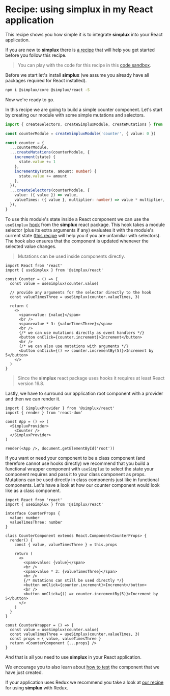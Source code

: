 # Recipe: using **simplux** in my React application

This recipe shows you how simple it is to integrate **simplux** into your React application.

If you are new to **simplux** there is [a recipe](../../basics/getting-started#readme) that will help you get started before you follow this recipe.

> You can play with the code for this recipe in this [code sandbox](https://codesandbox.io/s/github/MrWolfZ/simplux/tree/master/recipes/react/using-in-react-application).

Before we start let's install **simplux** (we assume you already have all packages required for React installed).

```sh
npm i @simplux/core @simplux/react -S
```

Now we're ready to go.

In this recipe we are going to build a simple counter component. Let's start by creating our module with some simple mutations and selectors.

```ts
import { createSelectors, createSimpluxModule, createMutations } from '@simplux/core'

const counterModule = createSimpluxModule('counter', { value: 0 })

const counter = {
  ...counterModule,
  ...createMutations(counterModule, {
    increment(state) {
      state.value += 1
    },
    incrementBy(state, amount: number) {
      state.value += amount
    },
  }),
  ...createSelectors(counterModule, {
    value: ({ value }) => value,
    valueTimes: ({ value }, multiplier: number) => value * multiplier,
  }),
}
```

To use this module's state inside a React component we can use the `useSimplux` [hook](https://reactjs.org/docs/hooks-intro.html) from the **simplux** react package. This hook takes a module selector (plus its extra arguments if any) evaluates it with the module's current state ([this recipe](../../basics/computing-derived-state#readme) will help you if you are unfamiliar with selectors). The hook also ensures that the component is updated whenever the selected value changes.

> Mutations can be used inside components directly.

```tsx
import React from 'react'
import { useSimplux } from '@simplux/react'

const Counter = () => {
  const value = useSimplux(counter.value)

  // provide any arguments for the selector directly to the hook
  const valueTimesThree = useSimplux(counter.valueTimes, 3)

  return (
    <>
      <span>value: {value}</span>
      <br />
      <span>value * 3: {valueTimesThree}</span>
      <br />
      {/* we can use mutations directly as event handlers */}
      <button onClick={counter.increment}>Increment</button>
      <br />
      {/* we can also use mutations with arguments */}
      <button onClick={() => counter.incrementBy(5)}>Increment by 5</button>
    </>
  )
}
```

> Since the **simplux** react package uses hooks it requires at least React version 16.8.

Lastly, we have to surround our application root component with a provider and then we can render it.

```tsx
import { SimpluxProvider } from '@simplux/react'
import { render } from 'react-dom'

const App = () => (
  <SimpluxProvider>
    <Counter />
  </SimpluxProvider>
)

render(<App />, document.getElementById('root'))
```

If you want or need your component to be a class component (and therefore cannot use hooks directly) we recommend that you build a functional wrapper component with `useSimplux` to select the state your component requires and pass it to your class component as props. Mutations can be used directly in class components just like in functional components. Let's have a look at how our counter component would look like as a class component.

```tsx
import React from 'react'
import { useSimplux } from '@simplux/react'

interface CounterProps {
  value: number
  valueTimesThree: number
}

class CounterComponent extends React.Component<CounterProps> {
  render() {
    const { value, valueTimesThree } = this.props

    return (
      <>
        <span>value: {value}</span>
        <br />
        <span>value * 3: {valueTimesThree}</span>
        <br />
        {/* mutations can still be used directly */}
        <button onClick={counter.increment}>Increment</button>
        <br />
        <button onClick={() => counter.incrementBy(5)}>Increment by 5</button>
      </>
    )
  }
}

const CounterWrapper = () => {
  const value = useSimplux(counter.value)
  const valueTimesThree = useSimplux(counter.valueTimes, 3)
  const props = { value, valueTimesThree }
  return <CounterComponent {...props} />
}
```

And that is all you need to use **simplux** in your React application.

We encourage you to also learn about [how to test](../testing-components-using-state#readme) the component that we have just created.

If your application uses Redux we recommend you take a look at [our recipe](../../advanced/using-in-redux-application#readme) for using **simplux** with Redux.
